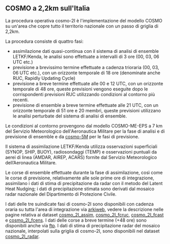 COSMO a 2,2km sull'Italia
-------------------------

La procedura operativa cosmo-2I è l'implementazione del modello COSMO
su un'area che copre tutto il territorio nazionale con un passo di
griglia di 2,2km.

La procedura consiste di quattro fasi:

- assimilazione dati quasi-continua con il sistema di analisi di
  ensemble LETKF/Kenda, le analisi sono effettuate a intervalli di 3
  ore (00, 03, 06 UTC etc.)
- previsione a brevissimo termine effettuate a cadenza trioraria (00,
  03, 06 UTC etc.), con un orizzonte temporale di 18 ore (denominate
  anche RUC, Rapidly Updating Cycle)
- previsione a breve termine effettuate alle 00 e 12 UTC, con un
  orizzonte temporale di 48 ore, queste previsioni vengono eseguite
  dopo le corrispondenti previsioni RUC utilizzando condizioni al
  contorno più recenti.
- previsione di ensemble a breve termine effettuate alle 21 UTC, con
  un orizzonte temporale di 51 ore e 20 membri, queste previsioni
  utilizzano le analisi perturbate del sistema di analisi di ensemble.

Le condizioni al contorno provengono dal modello COSMO-ME-EPS a 7 km
del Servizio Meteorologico dell'Aeronautica Militare per la fase di
analisi e di previsione di ensemble e da [cosmo-5M](cosmo-5M) per le
fasi di previsione.

Il sistema di assimilazione LETKF/Kenda utilizza osservazioni
superficiali (SYNOP, SHIP, BUOY), radiosondaggi (TEMP) e osservazioni
puntuali da aerei di linea (AMDAR, AIREP, ACARS) fornite dal Servizio
Meteorologico dell’Aeronautica Militare.

Le corse di ensemble effettuate durante la fase di assimilazione, così
come le corse di previsione, relativamente alle sole prime ore di
integrazione, assimilano i dati di stima di precipitazione da radar
con il metodo del Latent Heat Nudging; i dati di precipitazione
stimata sono derivati dal mosaico radar nazionale del Dipartimento di
Protezione Civile.

I dati delle tre suindicate fasi di cosmo-2I sono disponibili con
cadenza oraria su tutta l'area di integrazione via [arkiweb](arkiweb),
vedere la descrizione nelle pagine relativa ai dataset
[cosmo_2I_assim](cosmo_2I_assim), [cosmo_2I_fcruc](cosmo_2I_fcruc),
[cosmo_2I_fcast](cosmo_2I_fcast) e [cosmo_2I_fcens](cosmo_2I_fcens). I
dati delle corse a breve termine (+48 ore) sono disponibili anche via
[ftp](ftp). I dati di stima di precipitazione radar del mosaico
nazionale, interpolati sulla griglia di cosmo-2I, sono disponibili nel
dataset [cosmo_2I_radar](cosmo_2I_radar).
